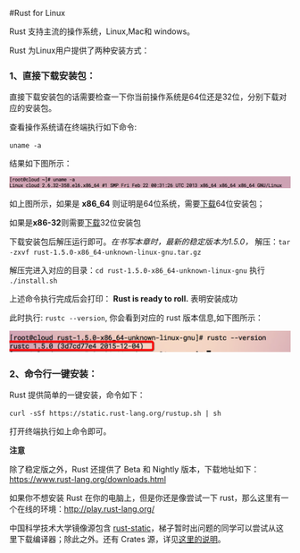 #Rust for Linux

Rust 支持主流的操作系统，Linux,Mac和 windows。

Rust 为Linux用户提供了两种安装方式：

### 1、直接下载安装包：

直接下载安装包的话需要检查一下你当前操作系统是64位还是32位，分别下载对应的安装包。

查看操作系统请在终端执行如下命令:

`uname -a`

结果如下图所示：

![check system info](../image/01-install-on-linux-check-system.png)

如上图所示，如果是 **x86_64** 则证明是64位系统，需要[下载](https://static.rust-lang.org/dist/rust-1.5.0-x86_64-unknown-linux-gnu.tar.gz)64位安装包；

如果是**x86-32**则需要[下载](https://static.rust-lang.org/dist/rust-1.5.0-i686-unknown-linux-gnu.tar.gz)32位安装包

下载安装包后解压运行即可。*在书写本章时，最新的稳定版本为1.5.0，*
 解压：`tar -zxvf rust-1.5.0-x86_64-unknown-linux-gnu.tar.gz`
 
 解压完进入对应的目录：`cd rust-1.5.0-x86_64-unknown-linux-gnu`
 执行 `./install.sh`
 
上述命令执行完成后会打印： **Rust is ready to roll.** 表明安装成功

此时执行: `rustc --version`, 你会看到对应的 rust 版本信息,如下图所示：

![Success and show rust version info](../image/01-install-on-linux-rust-success.png)

### 2、命令行一键安装：
Rust 提供简单的一键安装，命令如下：

`curl -sSf https://static.rust-lang.org/rustup.sh | sh`

打开终端执行如上命令即可。


**注意**

除了稳定版之外，Rust 还提供了 Beta 和 Nightly 版本，下载地址如下：
https://www.rust-lang.org/downloads.html

如果你不想安装 Rust 在你的电脑上，但是你还是像尝试一下 rust，那么这里有一个在线的环境：http://play.rust-lang.org/

中国科学技术大学镜像源包含 [rust-static](http://mirrors.ustc.edu.cn/rust-static/)，梯子暂时出问题的同学可以尝试从这里下载编译器；除此之外。还有 Crates 源，详见[这里的说明](https://servers.ustclug.org/2016/01/mirrors-add-rust-crates/)。
